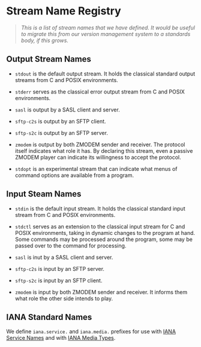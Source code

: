 # Stream Name Registry

> *This is a list of stream names that we have defined.
> It would be useful to migrate this from our version
> management system to a standards body, if this grows.*


## Output Stream Names

  * `stdout` is the default output stream.  It holds
    the classical standard output streams from C and
    POSIX environments.

  * `stderr` serves as the classical error output stream
    from C and POSIX environments.

  * `sasl` is output by a SASL client and server.

  * `sftp-c2s` is output by an SFTP client.

  * `sftp-s2c` is output by an SFTP server.

  * `zmodem` is output by both ZMODEM sender and receiver.
    The protocol itself indicates what role it has.  By
    declaring this stream, even a passive ZMODEM player
    can indicate its willingness to accept the protocol.

  * `stdopt` is an experimental stream that can indicate
    what menus of command options are available from a
    program.


## Input Steam Names

  * `stdin` is the default input stream.  It holds the
    classical standard input stream from C and POSIX
    environments.

  * `stdctl` serves as an extension to the classical
    input stream for C and POSIX environments, taking
    in dynamic changes to the program at hand.  Some
    commands may be processed around the program, some
    may be passed over to the command for processing.

  * `sasl` is inut by a SASL client and server.

  * `sftp-c2s` is input by an SFTP server.

  * `sftp-s2c` is input by an SFTP client.

  * `zmodem` is input by both ZMODEM sender and receiver.
    It informs them what role the other side intends to
    play.


## IANA Standard Names

We define `iana.service.` and `iana.media.` prefixes
for use with [IANA Service Names](IANA.MD) and with
[IANA Media Types](IANA.MD).

